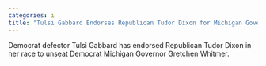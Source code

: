 ```yaml
---
categories: i
title: "Tulsi Gabbard Endorses Republican Tudor Dixon for Michigan Governor"
---
```

Democrat defector Tulsi Gabbard has endorsed Republican Tudor Dixon in her race to unseat Democrat Michigan Governor Gretchen Whitmer. 